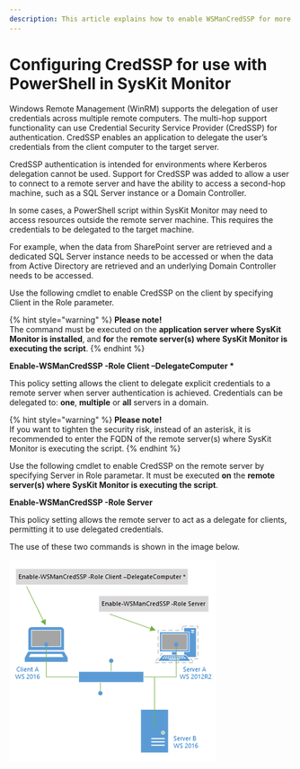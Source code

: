 ```yaml
---
description: This article explains how to enable WSManCredSSP for more advanced PowerShell scripts to work in SysKit Monitor.
---
```


# Configuring CredSSP for use with PowerShell in SysKit Monitor

Windows Remote Management \(WinRM\) supports the delegation of user credentials across multiple remote computers. The multi-hop support functionality can use Credential Security Service Provider \(CredSSP\) for authentication. CredSSP enables an application to delegate the user’s credentials from the client computer to the target server.

CredSSP authentication is intended for environments where Kerberos delegation cannot be used. Support for CredSSP was added to allow a user to connect to a remote server and have the ability to access a second-hop machine, such as a SQL Server instance or a Domain Controller.

In some cases, a PowerShell script within SysKit Monitor may need to access resources outside the remote server machine. This requires the credentials to be delegated to the target machine.

For example, when the data from SharePoint server are retrieved and a dedicated SQL Server instance needs to be accessed or when the data from Active Directory are retrieved and an underlying Domain Controller needs to be accessed.

Use the following cmdlet to enable CredSSP on the client by specifying Client in the Role parameter.

{% hint style="warning" %}
**Please note!**  
The command must be executed on the **application server where SysKit Monitor is installed**, and **for** the **remote server\(s\) where SysKit Monitor is executing the script**.
{% endhint %}

**Enable-WSManCredSSP -Role Client –DelegateComputer \***

This policy setting allows the client to delegate explicit credentials to a remote server when server authentication is achieved. Credentials can be delegated to: **one**, **multiple** or **all** servers in a domain.

{% hint style="warning" %}
**Please note!**  
If you want to tighten the security risk, instead of an asterisk, it is recommended to enter the FQDN of the remote server\(s\) where SysKit Monitor is executing the script.
{% endhint %}

Use the following cmdlet to enable CredSSP on the remote server by specifying Server in Role parametar. It must be executed **on** the **remote server\(s\) where SysKit Monitor is executing the script**.

**Enable-WSManCredSSP -Role Server**

This policy setting allows the remote server to act as a delegate for clients, permitting it to use delegated credentials.

The use of these two commands is shown in the image below.

![](../.gitbook/assets/credsspcommands.png)

